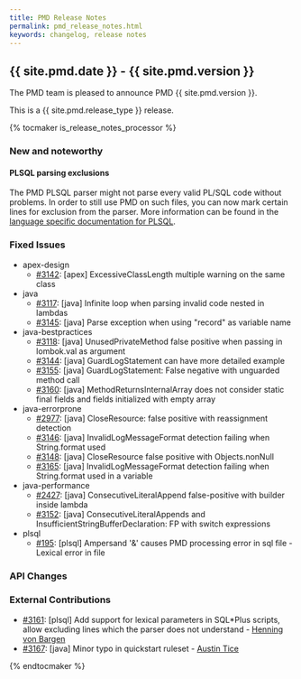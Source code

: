 ```yaml
---
title: PMD Release Notes
permalink: pmd_release_notes.html
keywords: changelog, release notes
---
```


<!-- NOTE: THESE RELEASE NOTES ARE THOSE FROM MASTER -->
<!-- They were copied to avoid merge conflicts when merging back master -->
<!-- the 7_0_0_release_notes.md is the page to be used when adding new 7.0.0 changes -->


## {{ site.pmd.date }} - {{ site.pmd.version }}

The PMD team is pleased to announce PMD {{ site.pmd.version }}.

This is a {{ site.pmd.release_type }} release.

{% tocmaker is_release_notes_processor %}

### New and noteworthy

#### PLSQL parsing exclusions

The PMD PLSQL parser might not parse every valid PL/SQL code without problems.
In order to still use PMD on such files, you can now mark certain lines for exclusion from
the parser. More information can be found in the [language specific documentation for PLSQL](pmd_languages_plsql.html).

### Fixed Issues

*   apex-design
    *   [#3142](https://github.com/pmd/pmd/issues/3142): \[apex] ExcessiveClassLength multiple warning on the same class
*   java
    *   [#3117](https://github.com/pmd/pmd/issues/3117): \[java] Infinite loop when parsing invalid code nested in lambdas
    *   [#3145](https://github.com/pmd/pmd/issues/3145): \[java] Parse exception when using "record" as variable name
*   java-bestpractices
    *   [#3118](https://github.com/pmd/pmd/issues/3118): \[java] UnusedPrivateMethod false positive when passing in lombok.val as argument
    *   [#3144](https://github.com/pmd/pmd/issues/3144): \[java] GuardLogStatement can have more detailed example
    *   [#3155](https://github.com/pmd/pmd/pull/3155): \[java] GuardLogStatement: False negative with unguarded method call
    *   [#3160](https://github.com/pmd/pmd/issues/3160): \[java] MethodReturnsInternalArray does not consider static final fields and fields initialized with empty array
*   java-errorprone
    *   [#2977](https://github.com/pmd/pmd/issues/2977): \[java] CloseResource: false positive with reassignment detection
    *   [#3146](https://github.com/pmd/pmd/issues/3146): \[java] InvalidLogMessageFormat detection failing when String.format used
    *   [#3148](https://github.com/pmd/pmd/issues/3148): \[java] CloseResource false positive with Objects.nonNull
    *   [#3165](https://github.com/pmd/pmd/issues/3165): \[java] InvalidLogMessageFormat detection failing when String.format used in a variable
*   java-performance
    *   [#2427](https://github.com/pmd/pmd/issues/2427): \[java] ConsecutiveLiteralAppend false-positive with builder inside lambda
    *   [#3152](https://github.com/pmd/pmd/issues/3152): \[java] ConsecutiveLiteralAppends and InsufficientStringBufferDeclaration: FP with switch expressions
*   plsql
    *   [#195](https://github.com/pmd/pmd/issues/195): \[plsql] Ampersand '&' causes PMD processing error in sql file - Lexical error in file

### API Changes

### External Contributions

*   [#3161](https://github.com/pmd/pmd/pull/3161): \[plsql] Add support for lexical parameters in SQL*Plus scripts, allow excluding lines which the parser does not understand - [Henning von Bargen](https://github.com/hvbtup)
*   [#3167](https://github.com/pmd/pmd/pull/3167): \[java] Minor typo in quickstart ruleset - [Austin Tice](https://github.com/AustinTice)

{% endtocmaker %}

